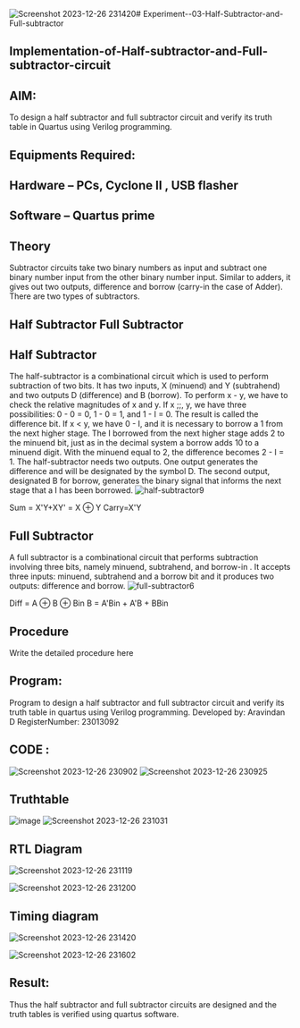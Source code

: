 ![Screenshot 2023-12-26 231420](https://github.com/Aravindan2006/Experiment--04-Half-Subtractor-and-Full-subtractor/assets/151760062/91efa243-7646-401d-a6d4-87b637a98c4a)# Experiment--03-Half-Subtractor-and-Full-subtractor
## Implementation-of-Half-subtractor-and-Full-subtractor-circuit
## AIM:
To design a half subtractor and full subtractor circuit and verify its truth table in Quartus using Verilog programming.

## Equipments Required:
## Hardware – PCs, Cyclone II , USB flasher
## Software – Quartus prime
## Theory
Subtractor circuits take two binary numbers as input and subtract one binary number input from the other binary number input. Similar to adders, it gives out two outputs, difference and borrow (carry-in the case of Adder). There are two types of subtractors.

## Half Subtractor Full Subtractor
## Half Subtractor
The half-subtractor is a combinational circuit which is used to perform subtraction of two bits. It has two inputs, X (minuend) and Y (subtrahend) and two outputs D (difference) and B (borrow). To perform x - y, we have to check the relative magnitudes of x and y. If x ;;, y, we have three possibilities: 0 - 0 = 0, 1 - 0 = 1, and 1 - I = 0. The result is called the difference bit. If x < y, we have 0 - I, and it is necessary to borrow a 1 from the next higher stage. The I borrowed from the next higher stage adds 2 to the minuend bit, just as in the decimal system a borrow adds 10 to a minuend digit. With the minuend equal to 2, the difference becomes 2 - I = 1. The half-subtractor needs two outputs. One output generates the difference and will be designated by the symbol D. The second output, designated B for borrow, generates the binary signal that informs the next stage that a I has been borrowed.
![half-subtractor9](https://user-images.githubusercontent.com/36288975/166112538-58c3bc7c-ee5d-4e6a-ac8d-8e8328efe27a.png)


Sum = X'Y+XY' = X ⊕ Y
Carry=X'Y

## Full Subtractor
A full subtractor is a combinational circuit that performs subtraction involving three bits, namely minuend, subtrahend, and borrow-in . It accepts three inputs: minuend, subtrahend and a borrow bit and it produces two outputs: difference and borrow. 
![full-subtractor6](https://user-images.githubusercontent.com/36288975/166112541-24c68359-3de8-4674-ae22-8272ffc385ed.png)


Diff = A ⊕ B ⊕ Bin B = A'Bin + A'B + BBin

## Procedure



Write the detailed procedure here 


## Program:

Program to design a half subtractor and full subtractor circuit and verify its truth table in quartus using Verilog programming.
Developed by: Aravindan D
RegisterNumber: 23013092

## CODE :
![Screenshot 2023-12-26 230902](https://github.com/Aravindan2006/Experiment--04-Half-Subtractor-and-Full-subtractor/assets/151760062/83d99d73-6c28-4b24-892e-5f57e1e6eb81)
![Screenshot 2023-12-26 230925](https://github.com/Aravindan2006/Experiment--04-Half-Subtractor-and-Full-subtractor/assets/151760062/f13aadaf-3ba5-491d-bd91-b3477d381bdd)


## Truthtable
![image](https://github.com/Aravindan2006/Experiment--04-Half-Subtractor-and-Full-subtractor/assets/151760062/d1e760d0-d4ff-4c97-b71f-37ffbc57de5e)
![Screenshot 2023-12-26 231031](https://github.com/Aravindan2006/Experiment--04-Half-Subtractor-and-Full-subtractor/assets/151760062/7ea4e8ad-ca10-4b6a-9abf-49b625388bb7)


##  RTL Diagram 
![Screenshot 2023-12-26 231119](https://github.com/Aravindan2006/Experiment--04-Half-Subtractor-and-Full-subtractor/assets/151760062/748b95a9-f5dd-4a94-a769-9ac67ecbca4a)

![Screenshot 2023-12-26 231200](https://github.com/Aravindan2006/Experiment--04-Half-Subtractor-and-Full-subtractor/assets/151760062/fa010e3d-fc48-4823-9e3d-4152b02a495e)


## Timing diagram 
![Screenshot 2023-12-26 231420](https://github.com/Aravindan2006/Experiment--04-Half-Subtractor-and-Full-subtractor/assets/151760062/e802a6b2-7c8e-497b-ade6-0c116b486b38)

![Screenshot 2023-12-26 231602](https://github.com/Aravindan2006/Experiment--04-Half-Subtractor-and-Full-subtractor/assets/151760062/4f79368d-6b83-4f47-9719-7a2e12afdc64)

## Result:
Thus the half subtractor and full subtractor circuits are designed and the truth tables is verified using quartus software.
